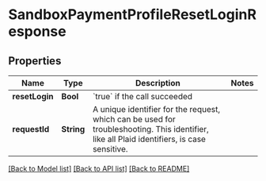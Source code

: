 # SandboxPaymentProfileResetLoginResponse

## Properties
Name | Type | Description | Notes
------------ | ------------- | ------------- | -------------
**resetLogin** | **Bool** | &#x60;true&#x60; if the call succeeded | 
**requestId** | **String** | A unique identifier for the request, which can be used for troubleshooting. This identifier, like all Plaid identifiers, is case sensitive. | 

[[Back to Model list]](../README.md#documentation-for-models) [[Back to API list]](../README.md#documentation-for-api-endpoints) [[Back to README]](../README.md)


